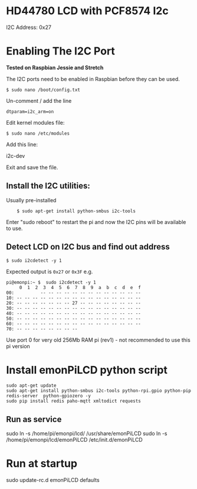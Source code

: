 # HD44780 LCD with PCF8574 I2c

I2C Address: 0x27


# Enabling The I2C Port

**Tested on Raspbian Jessie and Stretch**

The I2C ports need to be enabled in Raspbian before they can be used.

	$ sudo nano /boot/config.txt

Un-comment / add the line

	dtparam=i2c_arm=on

Edit kernel modules file:

	$ sudo nano /etc/modules

Add this line:

i2c-dev

Exit and save the file.

## Install the I2C utilities:

Usually pre-installed

		$ sudo apt-get install python-smbus i2c-tools

Enter "sudo reboot" to restart the pi and now the I2C pins will be available to use.


## Detect LCD on I2C bus and find out address

	$ sudo i2cdetect -y 1

Expected output is `0x27` or `0x3F` e.g.

```
pi@emonpi:~ $  sudo i2cdetect -y 1
     0  1  2  3  4  5  6  7  8  9  a  b  c  d  e  f
00:          -- -- -- -- -- -- -- -- -- -- -- -- -- 
10: -- -- -- -- -- -- -- -- -- -- -- -- -- -- -- -- 
20: -- -- -- -- -- -- -- 27 -- -- -- -- -- -- -- -- 
30: -- -- -- -- -- -- -- -- -- -- -- -- -- -- -- -- 
40: -- -- -- -- -- -- -- -- -- -- -- -- -- -- -- -- 
50: -- -- -- -- -- -- -- -- -- -- -- -- -- -- -- -- 
60: -- -- -- -- -- -- -- -- -- -- -- -- -- -- -- -- 
70: -- -- -- -- -- -- -- --   
```

Use port 0 for very old 256Mb RAM pi (rev1) - not recommended to use this pi version

# Install emonPiLCD python script

```
sudo apt-get update
sudo apt-get install python-smbus i2c-tools python-rpi.gpio python-pip redis-server  python-gpiozero -y
sudo pip install redis paho-mqtt xmltodict requests
```

## Run as service

sudo ln -s /home/pi/emonpi/lcd/ /usr/share/emonPiLCD
sudo ln -s /home/pi/emonpi/lcd/emonPiLCD /etc/init.d/emonPiLCD

# Run at startup

sudo update-rc.d emonPiLCD defaults
